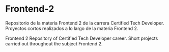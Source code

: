 # Frontend-2
Repositorio de la materia Frontend 2 de la carrera Certified Tech Developer.
Proyectos cortos realizados a lo largo de la materia Frontend 2.

Frontend 2 Repository of Certified Tech Developer career. 
Short projects carried out throughout the subject Frontend 2.
